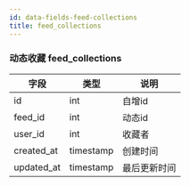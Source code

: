 ```yaml
---
id: data-fields-feed-collections
title: feed_collections
---
```


### 动态收藏 feed_collections

| 字段 | 类型 | 说明 |
| ------ | ------ | ------ |
| id | int | 自增id |
| feed_id | int | 动态id |
| user_id | int | 收藏者 |
| created_at | timestamp | 创建时间 |
| updated_at | timestamp | 最后更新时间 |
